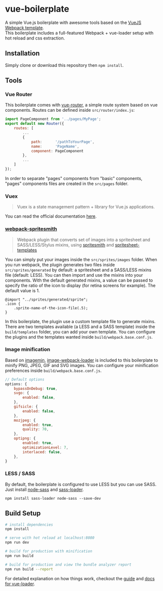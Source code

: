 # vue-boilerplate

A simple Vue.js boilerplate with awesome tools based on the [VueJS Webpack template](https://github.com/vuejs-templates/webpack).  
This boilerplate includes a full-featured Webpack + vue-loader setup with hot reload and css extraction.

## Installation
Simply clone or download this repository then `npm install`.

## Tools

### Vue Router
This boilerplate comes with [vue-router](https://router.vuejs.org/), a simple route system based on vue components. Routes can be defined inside `src/router/index.js`:
```javascript
import PageComponent from '../pages/MyPage';
export default new Router({
    routes: [
        ...
        {
            path:      '/pathToYourPage',
            name:      'PageName',
            component: PageComponent
        },
        ...
    ]
});
```
In order to separate "pages" components from "basic" components, "pages" components files are created in the `src/pages` folder.

### Vuex
> Vuex is a state management pattern + library for Vue.js applications.

You can read the official documentation [here](https://vuex.vuejs.org/).


### [webpack-spritesmith](https://www.npmjs.com/package/webpack-spritesmith) 
> Webpack plugin that converts set of images into a spritesheet and SASS/LESS/Stylus mixins, using [spritesmith](https://github.com/Ensighten/spritesmith) and [spritesheet-templates](https://github.com/twolfson/spritesheet-templates)

You can simply put your images inside the `src/sprites/images` folder. 
When you run webpack, the plugin generates two files inside `src/sprites/generated` by default: a spritesheet and a SASS/LESS mixins file (default: LESS). 
You can then import and use the mixins into your components.
With the default generated mixins, a value can be passed to specify the ratio of the icon to display (for retina screens for example). The default value is 1.
```less
@import "../sprites/generated/sprite";
.icon {
	.sprite-name-of-the-icon-file(.5);
}
```  
In this boilerplate, the plugin use a custom template file to generate mixins. 
There are two templates available (a LESS and a SASS template) inside the `build/templates` folder, you can add your own template.
You can configure the plugins and the templates wanted inside `build/webpack.base.conf.js`.

### Image minification
Based on [imagemin](https://github.com/imagemin/imagemin), [image-webpack-loader](https://github.com/tcoopman/image-webpack-loader) is included to this boilerplate to minify PNG, JPEG, GIF and SVG images.
You can configure your minification preferences inside `build/webpack.base.conf.js`.
```javascript
// Default options
options: {
    bypassOnDebug: true,
    svgo: {
        enabled: false,
    },
    gifsicle: {
        enabled: false,
    },
    mozjpeg: {
        enabled: true,
        quality: 70,
    },
    optipng: {
        enabled: true,
        optimizationLevel: 7,
        interlaced: false,
    },
}
```

### LESS / SASS
By default, the boilerplate is configured to use LESS but you can use SASS. Just install [node-sass](https://github.com/sass/node-sass) and [sass-loader](https://github.com/webpack-contrib/sass-loader).
```
npm install sass-loader node-sass --save-dev
```

## Build Setup

``` bash
# install dependencies
npm install

# serve with hot reload at localhost:8080
npm run dev

# build for production with minification
npm run build

# build for production and view the bundle analyzer report
npm run build --report
```

For detailed explanation on how things work, checkout the [guide](http://vuejs-templates.github.io/webpack/) and [docs for vue-loader](http://vuejs.github.io/vue-loader).
